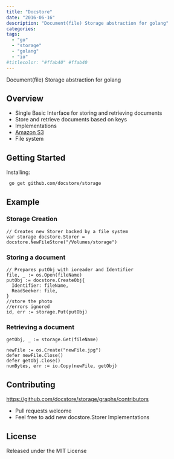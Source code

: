 ```yaml
---
title: "Docstore"
date: "2016-06-16"
description: "Document(file) Storage abstraction for golang"
categories:
tags:
  - "go"
  - "storage"
  - "golang"
  - "io"
#titlecolor: "#ffab40" #ffab40
---
```

Document(file) Storage abstraction for golang


## Overview
 - Single Basic Interface for storing and retrieving documents
 - Store and retrieve documents based on keys
 - Implementations
  - [Amazon S3](https://github.com/docstore/s3storage)
  - File system

## Getting Started

Installing:  
```
 go get github.com/docstore/storage
```

## Example

### Storage Creation

```
// Creates new Storer backed by a file system
var storage docstore.Storer = docstore.NewFileStore("/Volumes/storage")
```

### Storing a document
```
// Prepares putObj with ioreader and Identifier
file, _ := os.Open(fileName)
putObj := docstore.CreateObj{
  Identifier: fileName,
  ReadSeeker: file,
}
//store the photo
//errors ignored
id, err := storage.Put(putObj)
```

### Retrieving a document
```
getObj, _ := storage.Get(fileName)

newFile := os.Create("newFile.jpg")
defer newFile.Close()
defer getObj.Close()
numBytes, err := io.Copy(newFile, getObj)
```


## Contributing
https://github.com/docstore/storage/graphs/contributors
 - Pull requests welcome
 - Feel free to add new docstore.Storer Implementations


## License

Released under the MIT License